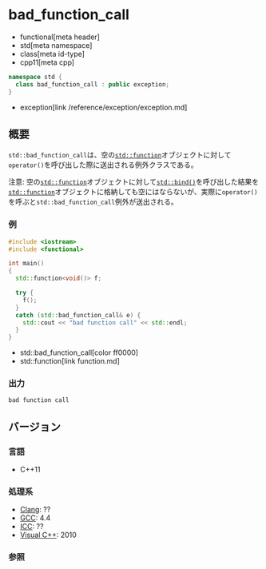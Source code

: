 # bad_function_call
* functional[meta header]
* std[meta namespace]
* class[meta id-type]
* cpp11[meta cpp]

```cpp
namespace std {
  class bad_function_call : public exception;
}
```
* exception[link /reference/exception/exception.md]

## 概要
`std::bad_function_call`は、空の[`std::function`](function.md)オブジェクトに対して`operator()`を呼び出した際に送出される例外クラスである。

注意: 空の[`std::function`](function.md)オブジェクトに対して[`std::bind()`](bind.md)を呼び出した結果を[`std::function`](function.md)オブジェクトに格納しても空にはならないが、実際に`operator()`を呼ぶと`std::bad_function_call`例外が送出される。

### 例
```cpp example
#include <iostream>
#include <functional>

int main()
{
  std::function<void()> f;

  try {
    f();
  }
  catch (std::bad_function_call& e) {
    std::cout << "bad function call" << std::endl;
  }
}
```
* std::bad_function_call[color ff0000]
* std::function[link function.md]

### 出力
```
bad function call
```

## バージョン
### 言語
- C++11

### 処理系
- [Clang](/implementation.md#clang): ??
- [GCC](/implementation.md#gcc): 4.4
- [ICC](/implementation.md#icc): ??
- [Visual C++](/implementation.md#visual_cpp): 2010


### 参照

